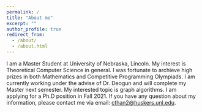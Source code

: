 ```yaml
---
permalink: /
title: "About me"
excerpt: ""
author_profile: true
redirect_from: 
  - /about/
  - /about.html
---
```


I am a Master Student at University of Nebraska, Lincoln. My interest is Theoretical Computer Science in general. I was fortunate to archieve high prizes in both Mathematics and Competitive Programming Olympiads. I am currently working under the advise of Dr. Deogun and will complete my Master next semester. My interested topic is graph algorithms. I am applying for a Ph.D position in Fall 2021. If you have any question about my information, please contact me via email: cthan2@huskers.unl.edu.
